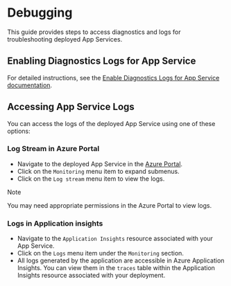 # Debugging

This guide provides steps to access diagnostics and logs for troubleshooting deployed App Services.

## Enabling Diagnostics Logs for App Service

For detailed instructions, see the [Enable Diagnostics Logs for App Service documentation](https://learn.microsoft.com/en-us/azure/app-service/troubleshoot-diagnostic-logs).

## Accessing App Service Logs

You can access the logs of the deployed App Service using one of these options:

### Log Stream in Azure Portal

- Navigate to the deployed App Service in the [Azure Portal](https://portal.azure.com/#browse/Microsoft.Web%2Fsites).
- Click on the `Monitoring` menu item to expand submenus.
- Click on the `Log stream` menu item to view the logs.

> [!Note]
> You may need appropriate permissions in the Azure Portal to view logs.

### Logs in Application insights

- Navigate to the `Application Insights` resource associated with your App Service.
- Click on the `Logs` menu item under the `Monitoring` section.
- All logs generated by the application are accessible in Azure Application Insights. You can view them in the `traces` table within the Application Insights resource associated with your deployment.